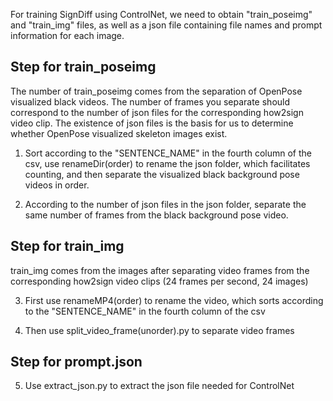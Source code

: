 For training SignDiff using ControlNet, we need to obtain "train_poseimg" and "train_img" files, as well as a json file containing file names and prompt information for each image.

## Step for train_poseimg

The number of train_poseimg comes from the separation of OpenPose visualized black videos. The number of frames you separate should correspond to the number of json files for the corresponding how2sign video clip. The existence of json files is the basis for us to determine whether OpenPose visualized skeleton images exist.

1. Sort according to the "SENTENCE_NAME" in the fourth column of the csv, use renameDir(order) to rename the json folder, which facilitates counting, and then separate the visualized black background pose videos in order.

2. According to the number of json files in the json folder, separate the same number of frames from the black background pose video.

## Step for train_img

train_img comes from the images after separating video frames from the corresponding how2sign video clips (24 frames per second, 24 images)

3. First use renameMP4(order) to rename the video, which sorts according to the "SENTENCE_NAME" in the fourth column of the csv

4. Then use split_video_frame(unorder).py to separate video frames

## Step for prompt.json

5. Use extract_json.py to extract the json file needed for ControlNet